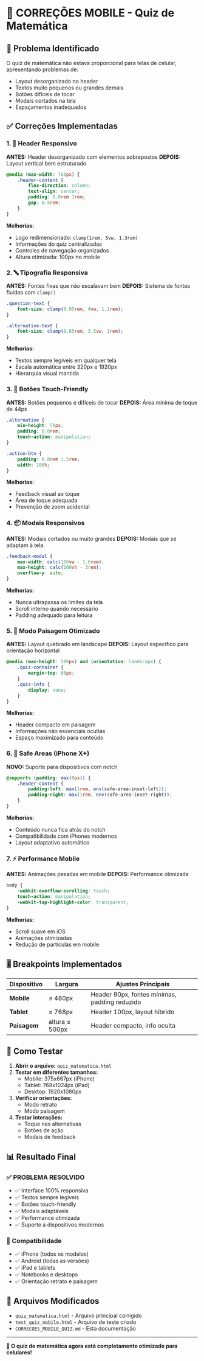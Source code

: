 # 📱 CORREÇÕES MOBILE - Quiz de Matemática

## 🎯 Problema Identificado
O quiz de matemática não estava proporcional para telas de celular, apresentando problemas de:
- Layout desorganizado no header
- Textos muito pequenos ou grandes demais
- Botões difíceis de tocar
- Modais cortados na tela
- Espaçamentos inadequados

## ✅ Correções Implementadas

### 1. 📱 Header Responsivo
**ANTES:** Header desorganizado com elementos sobrepostos
**DEPOIS:** Layout vertical bem estruturado

```css
@media (max-width: 768px) {
    .header-content {
        flex-direction: column;
        text-align: center;
        padding: 0.8rem 1rem;
        gap: 0.5rem;
    }
}
```

**Melhorias:**
- Logo redimensionado: `clamp(1rem, 5vw, 1.3rem)`
- Informações do quiz centralizadas
- Controles de navegação organizados
- Altura otimizada: 100px no mobile

### 2. 🔤 Tipografia Responsiva
**ANTES:** Fontes fixas que não escalavam bem
**DEPOIS:** Sistema de fontes fluidas com `clamp()`

```css
.question-text {
    font-size: clamp(0.95rem, 4vw, 1.1rem);
}

.alternative-text {
    font-size: clamp(0.85rem, 3.5vw, 1rem);
}
```

**Melhorias:**
- Textos sempre legíveis em qualquer tela
- Escala automática entre 320px e 1920px
- Hierarquia visual mantida

### 3. 🎯 Botões Touch-Friendly
**ANTES:** Botões pequenos e difíceis de tocar
**DEPOIS:** Área mínima de toque de 44px

```css
.alternative {
    min-height: 50px;
    padding: 0.8rem;
    touch-action: manipulation;
}

.action-btn {
    padding: 0.8rem 1.5rem;
    width: 100%;
}
```

**Melhorias:**
- Feedback visual ao toque
- Área de toque adequada
- Prevenção de zoom acidental

### 4. 📦 Modais Responsivos
**ANTES:** Modais cortados ou muito grandes
**DEPOIS:** Modais que se adaptam à tela

```css
.feedback-modal {
    max-width: calc(100vw - 1.6rem);
    max-height: calc(100vh - 3rem);
    overflow-y: auto;
}
```

**Melhorias:**
- Nunca ultrapassa os limites da tela
- Scroll interno quando necessário
- Padding adequado para leitura

### 5. 🔄 Modo Paisagem Otimizado
**ANTES:** Layout quebrado em landscape
**DEPOIS:** Layout específico para orientação horizontal

```css
@media (max-height: 500px) and (orientation: landscape) {
    .quiz-container {
        margin-top: 60px;
    }
    .quiz-info {
        display: none;
    }
}
```

**Melhorias:**
- Header compacto em paisagem
- Informações não essenciais ocultas
- Espaço maximizado para conteúdo

### 6. 📐 Safe Areas (iPhone X+)
**NOVO:** Suporte para dispositivos com notch

```css
@supports (padding: max(0px)) {
    .header-content {
        padding-left: max(1rem, env(safe-area-inset-left));
        padding-right: max(1rem, env(safe-area-inset-right));
    }
}
```

**Melhorias:**
- Conteúdo nunca fica atrás do notch
- Compatibilidade com iPhones modernos
- Layout adaptativo automático

### 7. ⚡ Performance Mobile
**ANTES:** Animações pesadas em mobile
**DEPOIS:** Performance otimizada

```css
body {
    -webkit-overflow-scrolling: touch;
    touch-action: manipulation;
    -webkit-tap-highlight-color: transparent;
}
```

**Melhorias:**
- Scroll suave em iOS
- Animações otimizadas
- Redução de partículas em mobile

## 🎚️ Breakpoints Implementados

| Dispositivo | Largura | Ajustes Principais |
|-------------|---------|-------------------|
| **Mobile** | ≤ 480px | Header 90px, fontes mínimas, padding reduzido |
| **Tablet** | ≤ 768px | Header 100px, layout híbrido |
| **Paisagem** | altura ≤ 500px | Header compacto, info oculta |

## 🧪 Como Testar

1. **Abrir o arquivo:** `quiz_matematica.html`
2. **Testar em diferentes tamanhos:**
   - Mobile: 375x667px (iPhone)
   - Tablet: 768x1024px (iPad)
   - Desktop: 1920x1080px
3. **Verificar orientações:**
   - Modo retrato
   - Modo paisagem
4. **Testar interações:**
   - Toque nas alternativas
   - Botões de ação
   - Modais de feedback

## 📊 Resultado Final

### ✅ PROBLEMA RESOLVIDO
- ✅ Interface 100% responsiva
- ✅ Textos sempre legíveis
- ✅ Botões touch-friendly
- ✅ Modais adaptáveis
- ✅ Performance otimizada
- ✅ Suporte a dispositivos modernos

### 📱 Compatibilidade
- ✅ iPhone (todos os modelos)
- ✅ Android (todas as versões)
- ✅ iPad e tablets
- ✅ Notebooks e desktops
- ✅ Orientação retrato e paisagem

## 🔧 Arquivos Modificados
- `quiz_matematica.html` - Arquivo principal corrigido
- `test_quiz_mobile.html` - Arquivo de teste criado
- `CORRECOES_MOBILE_QUIZ.md` - Esta documentação

---

**🎉 O quiz de matemática agora está completamente otimizado para celulares!**